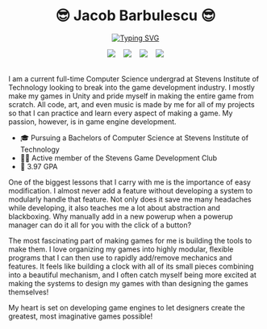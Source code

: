 <h1 align="center"> 😎 Jacob Barbulescu 😎 </h1>
<p align="center">
  <a href="https://git.io/typing-svg">
    <img src="https://readme-typing-svg.demolab.com?font=Fira+Code&weight=900&size=24&pause=1000&color=5D8736&center=true&vCenter=true&width=435&lines=Aspiring+Game+Engine+Programmer;Computer+Science+Undergrad" alt="Typing SVG" />
  </a>
</p>

<div align=center>
  <a href="https://www.jacobbarbulescu.com"><img margin=alt="Portfolio" src="https://custom-icon-badges.demolab.com/badge/Portfolio-5D8736?style=for-the-badge&logo=briefcase&logoColor=white"></a>&nbsp;&nbsp;&nbsp;
  <a href="https://jacobbarbulescu.com/pdf/Barbulescu%20Resume.pdf"><img margin=alt="Resume" src="https://custom-icon-badges.demolab.com/badge/Resume-809D3C?style=for-the-badge&logo=log&logoColor=white"></a>&nbsp;&nbsp;&nbsp;
  <a href="mailto:jrbarbulescu@gmail.com"><img margin=alt="Email" src="https://custom-icon-badges.demolab.com/badge/Email-A9C46C?style=for-the-badge&logo=mail&logoColor=white"></a>&nbsp;&nbsp;&nbsp;
  <a href="https://www.linkedin.com/in/jacob-barbulescu/"><img margin=alt="LinkedIn" src="https://custom-icon-badges.demolab.com/badge/LinkedIn-F4FFC3?style=for-the-badge&logo=LinkedIn-logo-2&logoColor=0A66C2"></a>
</div>

<br />

I am a current full-time Computer Science undergrad at Stevens Institute of Technology looking to break into the game development industry. I mostly make my games in Unity and pride myself in making the entire game from scratch. All code, art, and even music is made by me for all of my projects so that I can practice and learn every aspect of making a game. My passion, however, is in game engine development.

<!--INSERT SKILLS HERE-->
- 🎓 Pursuing a Bachelors of Computer Science at Stevens Institute of Technology
- 👨‍💻 Active member of the Stevens Game Development Club
- 🧠 3.97 GPA

One of the biggest lessons that I carry with me is the importance of easy modification. I almost never add a feature without developing a system to modularly handle that feature. Not only does it save me many headaches while developing, it also teaches me a lot about abstraction and blackboxing. Why manually add in a new powerup when a powerup manager can do it all for you with the click of a button?

The most fascinating part of making games for me is building the tools to make them. I love organizing my games into highly modular, flexible programs that I can then use to rapidly add/remove mechanics and features. It feels like building a clock with all of its small pieces combining into a beautiful mechanism, and I often catch myself being more excited at making the systems to design my games with than designing the games themselves!

My heart is set on developing game engines to let designers create the greatest, most imaginative games possible!
